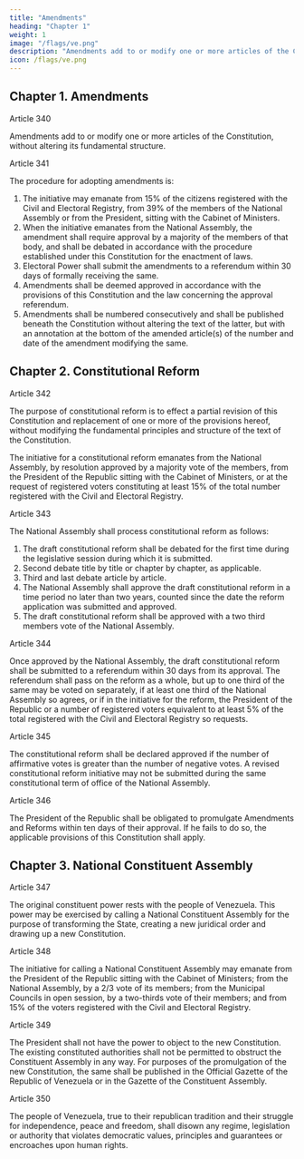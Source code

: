```yaml
---
title: "Amendments"
heading: "Chapter 1"
weight: 1
image: "/flags/ve.png"
description: "Amendments add to or modify one or more articles of the Constitution, without altering its fundamental structure"
icon: /flags/ve.png
---
```



## Chapter 1. Amendments

Article 340

Amendments add to or modify one or more articles of the Constitution, without altering its fundamental structure.

Article 341

The procedure for adopting amendments is:

1. The initiative may emanate from 15% of the citizens registered with the Civil and Electoral Registry, from 39% of the members of the National Assembly or from the President, sitting with the Cabinet of Ministers.
2. When the initiative emanates from the National Assembly, the amendment shall require approval by a majority of the members of that body, and shall be debated in accordance with the procedure established under this Constitution for the enactment of laws.
3. Electoral Power shall submit the amendments to a referendum within 30 days of formally receiving the same.
4. Amendments shall be deemed approved in accordance with the provisions of this Constitution and the law concerning the approval referendum.
5. Amendments shall be numbered consecutively and shall be published beneath the Constitution without altering the text of the latter, but with an annotation at the bottom of the amended article(s) of the number and date of the amendment modifying the same.

## Chapter 2. Constitutional Reform

Article 342

The purpose of constitutional reform is to effect a partial revision of this Constitution and replacement of one or more of the provisions hereof, without modifying the fundamental principles and structure of the text of the Constitution.

The initiative for a constitutional reform emanates from the National Assembly, by resolution approved by a majority vote of the members, from the President of the Republic sitting with the Cabinet of Ministers, or at the request of registered voters constituting at least 15% of the total number registered with the Civil and Electoral
Registry.


Article 343

The National Assembly shall process constitutional reform as follows:
1. The draft constitutional reform shall be debated for the first time during the legislative session during which it is submitted. 
2. Second debate title by title or chapter by chapter, as applicable.
3. Third and last debate article by article.
4. The National Assembly shall approve the draft constitutional reform in a time period no later than two years, counted since the date the reform application was submitted and approved.
5. The draft constitutional reform shall be approved with a two third members vote of the National Assembly.

Article 344

Once approved by the National Assembly, the draft constitutional reform shall be submitted to a referendum within 30 days from its approval. The referendum shall pass on the reform as a whole, but up to one third of the same may be voted on separately, if at least one third of the National Assembly so agrees, or if in the initiative for the reform, the President of the Republic or a number of registered voters equivalent to at
least 5% of the total registered with the Civil and Electoral Registry so requests.


Article 345

The constitutional reform shall be declared approved if the number of affirmative votes is greater than the number of negative votes. A revised constitutional reform initiative may not be submitted during the same constitutional term of office of the National Assembly.

Article 346

The President of the Republic shall be obligated to promulgate Amendments and
Reforms within ten days of their approval. If he fails to do so, the applicable provisions of
this Constitution shall apply.


## Chapter 3. National Constituent Assembly

Article 347

The original constituent power rests with the people of Venezuela. This power may be exercised by calling a National Constituent Assembly for the purpose of transforming the State, creating a new juridical order and drawing up a new Constitution.

Article 348

The initiative for calling a National Constituent Assembly may emanate from the President of the Republic sitting with the Cabinet of Ministers; from the National Assembly, by a 2/3 vote of its members; from the Municipal Councils in open session, by a two-thirds vote of their members; and from 15% of the voters registered with the Civil and Electoral Registry.

Article 349

The President shall not have the power to object to the new Constitution. The existing constituted authorities shall not be permitted to obstruct the Constituent Assembly in any way. For purposes of the promulgation of the new Constitution, the same shall be published in the Official Gazette of the Republic of Venezuela or in the Gazette of the Constituent Assembly.

<!-- Right to overthrow government -->

Article 350

The people of Venezuela, true to their republican tradition and their struggle for independence, peace and freedom, shall disown any regime, legislation or authority that violates democratic values, principles and guarantees or encroaches upon human rights.

